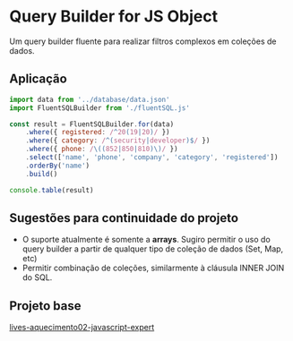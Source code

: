 <h1>Query Builder for JS Object</h1>

Um query builder fluente para realizar filtros complexos em coleções de dados.

<h2>Aplicação</h2>

```js
import data from '../database/data.json'
import FluentSQLBuilder from './fluentSQL.js'

const result = FluentSQLBuilder.for(data)
	.where({ registered: /^20(19|20)/ })
	.where({ category: /^(security|developer)$/ })
	.where({ phone: /\((852|850|810)\)/ })
	.select(['name', 'phone', 'company', 'category', 'registered'])
	.orderBy('name')
	.build()

console.table(result)

```

<h2>Sugestões para continuidade do projeto</h2>

- O suporte atualmente é somente a **arrays**. Sugiro permitir o uso do query builder a partir de qualquer tipo de coleção de dados (Set, Map, etc)
- Permitir combinação de coleções, similarmente à cláusula INNER JOIN do SQL.

<h2>Projeto base</h2>

[lives-aquecimento02-javascript-expert](https://github.com/ErickWendel/lives-aquecimento02-javascript-expert)
